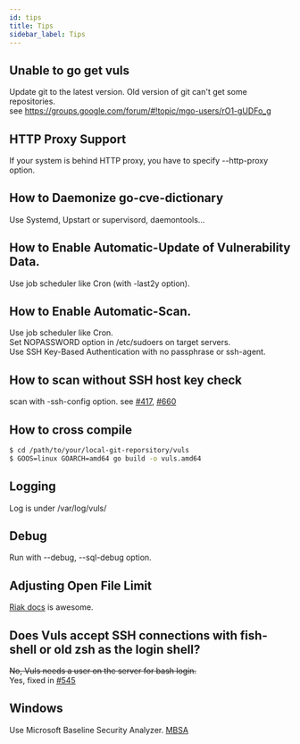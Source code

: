 ```yaml
---
id: tips
title: Tips
sidebar_label: Tips
---
```


## Unable to go get vuls  

Update git to the latest version. Old version of git can't get some repositories.  
see https://groups.google.com/forum/#!topic/mgo-users/rO1-gUDFo_g

## HTTP Proxy Support  

If your system is behind HTTP proxy, you have to specify --http-proxy option.

## How to Daemonize go-cve-dictionary  

Use Systemd, Upstart or supervisord, daemontools...

## How to Enable Automatic-Update of Vulnerability Data.  

Use job scheduler like Cron (with -last2y option).

## How to Enable Automatic-Scan.  

Use job scheduler like Cron.  
Set NOPASSWORD option in /etc/sudoers on target servers.  
Use SSH Key-Based Authentication with no passphrase or ssh-agent.

## How to scan without SSH host key check

scan with -ssh-config option.
see [#417](https://github.com/future-architect/vuls/pull/417), [#660](660)

## How to cross compile

```bash
$ cd /path/to/your/local-git-reporsitory/vuls
$ GOOS=linux GOARCH=amd64 go build -o vuls.amd64
```

## Logging  

Log is under /var/log/vuls/

## Debug  

Run with --debug, --sql-debug option.

## Adjusting Open File Limit  

[Riak docs](http://docs.basho.com/riak/latest/ops/tuning/open-files-limit/) is awesome.

## Does Vuls accept SSH connections with fish-shell or old zsh as the login shell?  

~~No, Vuls needs a user on the server for bash login.~~  
Yes, fixed in [#545](https://github.com/future-architect/vuls/pull/545)

## Windows  

Use Microsoft Baseline Security Analyzer. [MBSA](https://technet.microsoft.com/en-us/security/cc184924.aspx)
